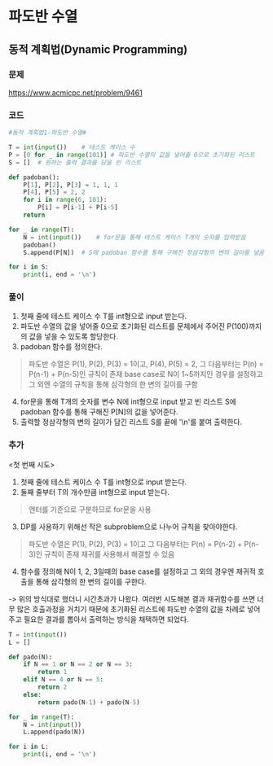 파도반 수열
=======================================================
동적 계획법(Dynamic Programming)
-------------------------------------------------------


### 문제
https://www.acmicpc.net/problem/9461

### 코드

``` python
#동적 계획법1-파도반 수열#

T = int(input())    # 테스트 케이스 수
P = [0 for _ in range(101)] # 파도반 수열의 값을 넣어줄 0으로 초기화된 리스트
S = []  # 원하는 출력 결과를 담을 빈 리스트

def padoban():
    P[1], P[2], P[3] = 1, 1, 1
    P[4], P[5] = 2, 2
    for i in range(6, 101):
        P[i] = P[i-1] + P[i-5]
    return

for _ in range(T):
    N = int(input())    # for문을 통해 테스트 케이스 T개의 숫자를 입력받음
    padoban()
    S.append(P[N])  # S에 padoban 함수를 통해 구해진 정삼각형의 변의 길이를 넣음

for i in S:
    print(i, end = '\n')
```

### 풀이
1. 첫째 줄에 테스트 케이스 수 T를 int형으로 input 받는다.
2. 파도반 수열의 값을 넣어줄 0으로 초기화된 리스트를 문제에서 주어진 P(100)까지의 값을 넣을 수 있도록 할당한다.
3. padoban 함수를 정의한다.
> 파도반 수열은 P(1), P(2), P(3) = 1이고, P(4), P(5) = 2, 그 다음부터는 P(n) = P(n-1) + P(n-5)인 규칙이 존재
> base case로 N이 1~5까지인 경우를 설정하고 그 외엔 수열의 규칙을 통해 삼각형의 한 변의 길이를 구함
4. for문을 통해 T개의 숫자를 변수 N에 int형으로 input 받고 빈 리스트 S에 padoban 함수를 통해 구해진 P[N]의 값을 넣어준다.
5. 출력할 정삼각형의 변의 길이가 담긴 리스트 S를 끝에 '\n'를 붙여 출력한다.


### 추가
<첫 번째 시도>
1. 첫째 줄에 테스트 케이스 수 T를 int형으로 input 받는다.
2. 둘째 줄부터 T의 개수만큼 int형으로 input 받는다.
> 엔터를 기준으로 구분하므로 for문을 사용
3. DP를 사용하기 위해선 작은 subproblem으로 나누어 규칙을 찾아야한다.
> 파도반 수열은 P(1), P(2), P(3) = 1이고 그 다음부터는 P(n) = P(n-2) + P(n-3)인 규칙이 존재
> 재귀를 사용해서 해결할 수 있음
4. 함수를 정의해 N이 1, 2, 3일때의 base case를 설정하고 그 외의 경우엔 재귀적 호출을 통해 삼각형의 한 변의 길이를 구한다.

-> 위의 방식대로 했더니 시간초과가 나왔다.
여러번 시도해본 결과 재귀함수를 쓰면 너무 많은 호출과정을 거치기 때문에 초기화된 리스트에 파도반 수열의 값을 차례로 넣어주고 필요한 결과를 뽑아서 출력하는 방식을 채택하면 되었다.

``` python
T = int(input())
L = []

def pado(N):
    if N == 1 or N == 2 or N == 3:
        return 1
    elif N == 4 or N == 5:
        return 2
    else:
        return pado(N-1) + pado(N-5)

for _ in range(T):
    N = int(input())
    L.append(pado(N))

for i in L:
    print(i, end = '\n')
```
